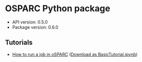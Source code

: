 # OSPARC Python package

- API version: 0.5.0
- Package version: 0.6.0

## Tutorials

- [How to run a job in oSPARC](clients/python/artifacts/docs/BasicTutorial_v0.6.0.md) ([Download as BasicTutorial.ipynb](clients/python/docs/BasicTutorial_v0.6.0.ipynb ":ignore title"))
